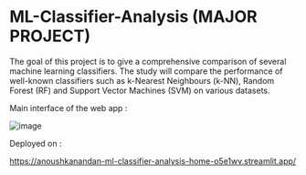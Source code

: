 # ML-Classifier-Analysis (MAJOR PROJECT)
The goal of this project is to give a comprehensive comparison of several machine learning classifiers. The study will compare the performance of well-known classifiers such as k-Nearest Neighbours (k-NN), Random Forest (RF) and Support Vector Machines (SVM) on various datasets. 

Main interface of the web app :


![image](https://user-images.githubusercontent.com/25051011/235218234-9b7010b3-54c3-4f42-92bf-130884ff9064.png)





Deployed on : 

https://anoushkanandan-ml-classifier-analysis-home-o5e1wv.streamlit.app/

